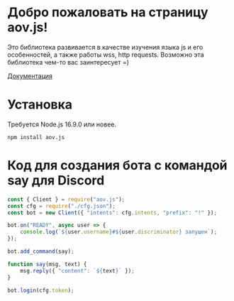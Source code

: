 # Добро пожаловать на страницу aov.js!

Это библиотека развивается в качестве изучения языка js и его особенностей, а также работы wss, http requests. Возможно эта библиотека чем-то вас заинтересует =)

[Документация](https://github.com/aovzerk/aov.js/tree/main/doc)

# Установка
Требуется Node.js 16.9.0 или новее.
```
npm install aov.js
```
# Код для создания бота с командой say для Discord

```js
const { Client } = require("aov.js");
const cfg = require("./cfg.json");
const bot = new Client({ "intents": cfg.intents, "prefix": "!" });

bot.on("READY", async user => {
	console.log(`${user.username}#${user.discriminator} запущен`);
});

bot.add_command(say);

function say(msg, text) {
	msg.reply({ "content": `${text}` });
}

bot.login(cfg.token);
```
